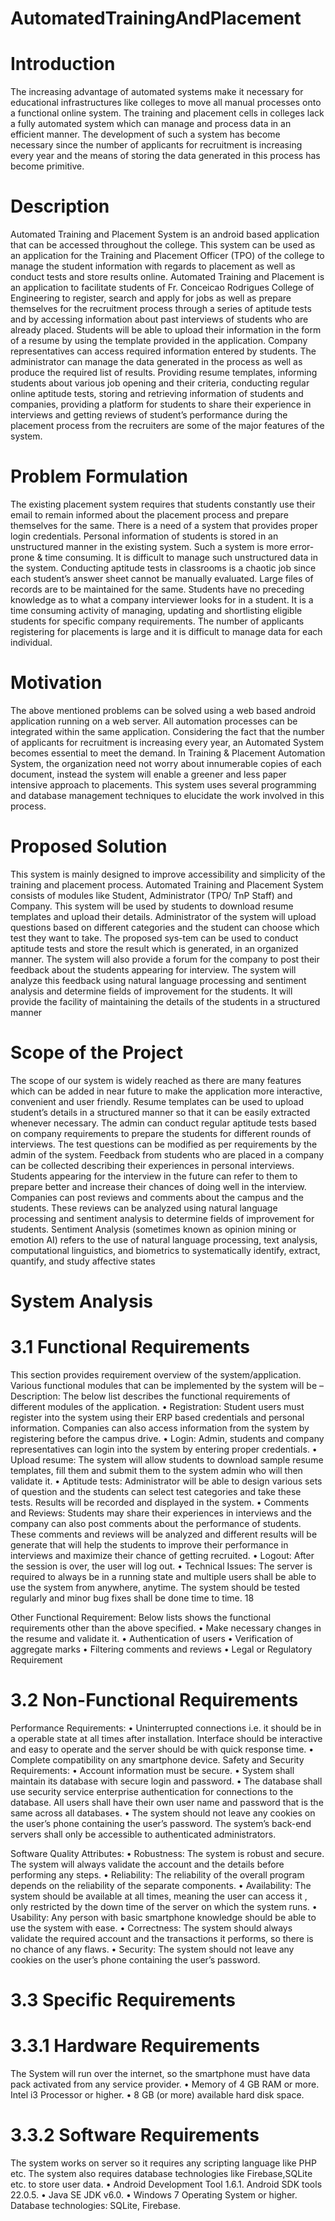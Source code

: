 # AutomatedTrainingAndPlacement


# Introduction
The increasing advantage of automated systems make it necessary for educational infrastructures like colleges to move all manual processes onto a functional online system. The training and placement cells in colleges lack a fully automated system which can manage and process data in an efficient manner. The development of such a system has become necessary since the number of applicants for recruitment is increasing every year and the means of storing the data generated in this process has become primitive.
# Description
Automated Training and Placement System is an android based application that can be accessed throughout the college. This system can be used as an application for the Training and Placement Officer (TPO) of the college to manage the student information with regards to placement as well as conduct tests and store results online. Automated Training and Placement is an application to facilitate students of Fr. Conceicao Rodrigues College of Engineering to register, search and apply for jobs as well as prepare themselves for the recruitment process through a series of aptitude tests and by accessing information about past interviews of students who are already placed. Students will be able to upload their information in the form of a resume by using the template provided in the application. Company representatives can access required information entered by students. The administrator can manage the data generated in the process as well as produce the required list of results. Providing resume templates, informing students about various job opening and their criteria, conducting regular online aptitude tests, storing and retrieving information of students and companies, providing a platform for students to share their experience in interviews and getting reviews of student’s performance during the placement process from the recruiters are some of the major features of the system.
# Problem Formulation
The existing placement system requires that students constantly use their email to remain informed about the placement process and prepare themselves for the same. There is a need of a system that provides proper login credentials. Personal information of students is stored in an unstructured manner in the existing system. Such a system is more error-prone & time consuming. It is difficult to manage such unstructured data in the system. Conducting aptitude tests in classrooms is a chaotic job since each student’s answer sheet cannot be manually evaluated. Large files of records are to be maintained for the same. Students have no preceding knowledge as to what a company interviewer looks for in a student. It is a time consuming activity of managing, updating and shortlisting eligible students for specific company requirements. The number of applicants registering for placements is large and it is difficult to manage data for each individual.
# Motivation
The above mentioned problems can be solved using a web based android application running on a web server. All automation processes can be integrated within the same application. Considering the fact that the number of applicants for recruitment is increasing every year, an Automated System becomes essential to meet the demand. In Training & Placement Automation System, the organization need not worry about innumerable copies of each document, instead the system will enable a greener and less paper intensive approach to placements. This system uses several programming and database management techniques to elucidate the work involved in this process.
# Proposed Solution
This system is mainly designed to improve accessibility and simplicity of the training and placement process. Automated Training and Placement System consists of modules like Student, Administrator (TPO/ TnP Staff) and Company. This system will be used by students to download resume templates and upload their details. Administrator of the system will upload questions based on different categories and the student can choose which test they want to take. The proposed sys-tem can be used to conduct aptitude tests and store the result which is generated, in an organized manner. The system will also provide a forum for the company to post their feedback about the students appearing for interview. The system will analyze this feedback using natural language processing and sentiment analysis and determine fields of improvement for the students. It will provide the facility of maintaining the details of the students in a structured manner
# Scope of the Project
The scope of our system is widely reached as there are many features which can be added in near future to make the application more interactive, convenient and user friendly. Resume templates can be used to upload student’s details in a structured manner so that it can be easily extracted whenever necessary. The admin can conduct regular aptitude tests based on company requirements to prepare the students for different rounds of interviews. The test questions can be modified as per requirements by the admin of the system. Feedback from students who are placed in a company can be collected describing their experiences in personal interviews. Students appearing for the interview in the future can refer to them to prepare better and increase their chances of doing well in the interview. Companies can post reviews and comments about the campus and the students. These reviews can be analyzed using natural language processing and sentiment analysis to determine fields of improvement for students. Sentiment Analysis (sometimes known as opinion mining or emotion AI) refers to the use of natural language processing, text analysis, computational linguistics, and biometrics to systematically identify, extract, quantify, and study affective states

# System Analysis
# 3.1 Functional Requirements
This section provides requirement overview of the system/application. Various functional modules that can be implemented by the system will be –
Description: The below list describes the functional requirements of different modules of the application.
• Registration: Student users must register into the system using their ERP based credentials and personal information. Companies can also access information from the system by registering before the campus drive.
• Login: Admin, students and company representatives can login into the system by entering proper credentials.
• Upload resume: The system will allow students to download sample resume templates, fill them and submit them to the system admin who will then validate it.
• Aptitude tests: Administrator will be able to design various sets of question and the students can select test categories and take these tests. Results will be recorded and displayed in the system.
• Comments and Reviews: Students may share their experiences in interviews and the company can also post comments about the performance of students. These comments and reviews will be analyzed and different results will be generate that will help the students to improve their performance in interviews and maximize their chance of getting recruited.
• Logout: After the session is over, the user will log out.
• Technical Issues: The server is required to always be in a running state and multiple users shall be able to use the system from anywhere, anytime. The system should be tested regularly and minor bug fixes shall be done time to time.
18

Other Functional Requirement: Below lists shows the functional requirements other than the above specified.
• Make necessary changes in the resume and validate it.
• Authentication of users
• Verification of aggregate marks
• Filtering comments and reviews
• Legal or Regulatory Requirement

# 3.2 Non-Functional Requirements
Performance Requirements:
• Uninterrupted connections i.e. it should be in a operable state at all times after installation. Interface should be interactive and easy to operate and the server should be with quick response time.
• Complete compatibility on any smartphone device.
Safety and Security Requirements:
• Account information must be secure.
• System shall maintain its database with secure login and password.
• The database shall use security service enterprise authentication for connections to the database. All users shall have their own user name and password that is the same across all databases.
• The system should not leave any cookies on the user’s phone containing the user’s password. The system’s back-end servers shall only be accessible to authenticated administrators.

Software Quality Attributes:
• Robustness: The system is robust and secure. The system will always validate the account and the details before performing any steps.
• Reliability: The reliability of the overall program depends on the reliability of the separate components.
• Availability: The system should be available at all times, meaning the user can access it , only restricted by the down time of the server on which the system runs.
• Usability: Any person with basic smartphone knowledge should be able to use the system with ease.
• Correctness: The system should always validate the required account and the transactions it performs, so there is no chance of any flaws.
• Security: The system should not leave any cookies on the user’s phone containing the user’s password.

# 3.3 Specific Requirements
# 3.3.1 Hardware Requirements
The System will run over the internet, so the smartphone must have data pack activated from any service provider.
• Memory of 4 GB RAM or more. Intel i3 Processor or higher.
• 8 GB (or more) available hard disk space.
# 3.3.2 Software Requirements
The system works on server so it requires any scripting language like PHP etc. The system also requires database technologies like Firebase,SQLite etc. to store user data.
• Android Development Tool 1.6.1. Android SDK tools 22.0.5.
• Java SE JDK v6.0.
• Windows 7 Operating System or higher. Database technologies: SQLite, Firebase.
